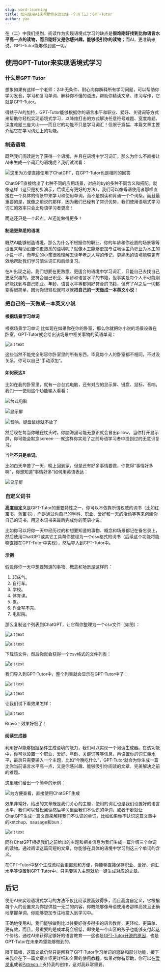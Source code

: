 ```yaml
---
slug: word-learning
title: 如何使用AI来帮助你永远记住一个词（三）：GPT-Tutor
author: yao
---
```



在（二）中我们提到，阅读作为实现语境式学习的缺点是**很难刚好找到比你语言水平高一点的读物，而且刚好又是你感兴趣，能够吸引你的读物**；而AI，更准确来说，GPT-Tutor能够做到这一切。


## 使用GPT-Tutor来实现语境式学习

### 什么是GPT-Tutor

想象如果有这样一个老师：24h无条件、耐心向你解释所有学习问题，可以帮助你学习发音，学习和复习单词、解释你不懂的语法，帮助你精读文章、练习写作，它就是GPT-Tutor。

得益于AI的加持，GPT-Tutor能够根据你的语言水平和职业、爱好、关键词等方式来帮助你轻松实现语境式学习，以降维打击的方式解决任意符号难题、宽度难题、深度难题三座大山——而且它的功能不只是学习词汇！但限于篇幅，本篇文章主要介绍它在学习词汇上的功能。

### 制造语境

既然我们阅读是为了获得一个语境，并且在语境中学习词汇，那么为什么不直接让AI来生成一个词汇的语境呢？我们试试看：

![这里为方便直接使用了ChatGPT，在GPT-Tutor也是相同的回答](image-11.png)

ChatGPT直接给出了七种不同的应用场景，对应的by的多种不同含义和搭配。就像这样（这只是初步演示，后续还有更好的方法），我们可以像母语使用者那样直接在一个具体的情景中来学习和使用单词，而不是朗读和背诵一个个词条。而且最重要的是，就像之前说的那样，因为我们已经有了常识优势，我们使用语境式学习词汇的效率只会比母语学习者更高！

而这还只是一个起点，AI还能做得更多！

#### 制造更熟悉的语境

既然AI能够制造语境，那么为什么不根据你的职业、你的年龄和你设置的场景等等设置来帮助设置你更熟悉的语境呢？就像木工能够更加专注地读主角职业为木工的小说一样，而年幼的小孩很难理解去读年老之人写的传记，更熟悉的语境能够更有效地帮助我们学习陌生词汇和后续复习。

在AI出现之前，我们想要在更熟悉、更适合的语境中学习词汇，只能自己去找自己更感兴趣的，更符合自己职业、年龄和语言水平的书籍，但事实是每个人不可能刚好能找到与自己职业、年龄、语言水平等都刚好符合的书籍，但有了AI之后一切都变得很简单，因为你很轻松就可以就**把自己的一天做成一本英文小说**！

### 把自己的一天做成一本英文小说

#### 根据场景学习单词

根据场景学习单词
比如现在如果你在你的卧室，那么你就把你小说的场景设置在卧室，GPT-Tutor就会给出该场景中相关事物的英语单词：

![alt text](image-1.png)

这些当然不能完全形容你卧室里的所有东西，毕竟每个人的卧室都不相同，不过没关系，你可以自己”手动添加“。

#### 如何表达X

比如在我的卧室里，就有一台台式电脑，还有对应的显示屏、键盘、鼠标、音响，我们一一使用这个功能输入看看：

![台式电脑](image-19.png)

![显示屏](image-20.png)

![音响，键盘鼠标就不放了](image-21.png)

然后现在每当你睡在枕头时，你脑海里可能无意识就会冒出pillow，当你打开显示屏，你可能会默念screen······就这样你实现了之前母语学习者中提到过的无意识复习。

当然**不只是单词**。

比如白天辛苦了一天，晚上回到家，但是还有好多事情要做，你觉得“事情好多啊”，你想知道“事情好多”如何用英语表达：

![显示屏](exp_1.png)

### 自定义词书

**高度自定义**是GPT-Tutor的重要特性之一，你可以不依靠所谓权威的词书（比如红宝书、蓝宝书），而是通过你自己的学科、职业、爱好和一天的活动等等来创建你自己的词书，用这本词书来最后完成你的英语小说。

比如你可以将你一天中经历过的和想要知道的事物、概念和场景都记在备忘录上，然后使用ChatGPT或其它工具帮你整理为一个csv格式的词书（后续这个功能将能够直接在GPT-Tutor中实现），然后导入到GPT-Tutor中。

#### 示例

假设你你一天中想要知道的事物、概念和场景是这样的：

1. 起床气。
2. 自行车。
3. 学校。
4. 体育课。
5. 累。
6. 作业写不完。
7. 电影院。

那么复制这个列表到ChatGPT，让它帮你整理为一个csv文件（如图）：

![alt text](image-2.png)

![alt text](image-3.png)

下载该文件，然后你就会获得一个csv格式的文件列表：

![alt text](image-5.png)

我们导入到GPT-Tutor中，整个列表就会显示在GPT-Tutor中了：

![alt text](image-6.png)

![alt text](image-7.png)

让我们试下看效果怎样：

![alt text](image-8.png)


Bravo！效果好极了！


#### 阅读生成器

利用好AI能够根据条件生成语境的能力，我们可以实现一个阅读生成器。在该功能中，你可以设置一个职业、爱好、年龄、关键词等等信息，再设置你的词汇量水平，最后只需要输入一个主题，比如“今晚吃什么”，GPT-Tutor就会为你生成一篇比你当前语言水平高一点，又是你感兴趣、能够吸引你阅读的文章，完美解决之前的难题。


这里我们给出一个简单的示例：

![为方便查看，直接使用ChatGPT生成](image-22.png)

效果非常好，给出的文章既是我们关心的主题，使用的词汇也是我们设置好的语言水平，我们可以轻松阅读然后学习里面我们不认识的单词，或者干脆就让ChatGPT生成一篇文章来解释我们不认识的单词，比如如果你不认识这篇文章中的ketchup、sausage和bun：

![alt text](image-23.png)

同样ChatGPT根据我们之前给出的主题和相关信息为我们生成一篇介绍三个单词的读物。通过阅读这篇简短的文章，你能够在具体的语境中学习到这三个单词的含义。

在GPT-Tutor中整个生成流程会更直观和方便，你能够直接保存职业、爱好、词汇水平等设置到GPT-Tutor中，只需要输入主题就能一键生成对应的文章。



## 后记

使用AI来实现语境式学习的方法不仅比阅读要高效得多，而且高度自定义，它根据每个人的设置来为你提供独一无二的内容，你既能够像母语使用者那样高效且正确地掌握单词，你能够更加专注地投入到学习中。

正确地使用AI，我们能够做到比以往要好得多得多的语言教育，更轻松、更简单、更有效，而且，最重要的是成本将会极低，即使是一个山区的孩子也能够支付起这个价格，通过AI来获得足够好的语言教育——这也是[GPT-Tutor开源的原因](../about-gpt-tutor/why-gpt-tutor-is-free.md)，也是GPT-Tutor在未来希望能够做到的。

限于篇幅，这篇文章仍然只是解释了GPT-Tutor学习单词的思路和部分功能，接下来我会在下一篇文章介绍更详细和全面的使用教程。如果对你有帮助，你可以在[爱发电](https://afdian.com/a/zy1999)或者[Patreon](https://www.patreon.com/yaoyaoyao/posts)上支持我的创作，这对我非常重要。
